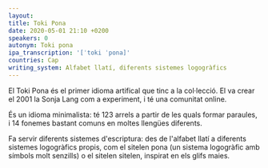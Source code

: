 ```yaml
---
layout:
title: Toki Pona
date: 2020-05-01 21:10 +0200
speakers: 0
autonym: Toki pona
ipa_transcription: '[ˈtoki ˈpona]'
countries: Cap
writing_system: Alfabet llatí, diferents sistemes logogràfics
---
```


El Toki Pona és el primer idioma artifical que tinc a la col·lecció. El va crear el 2001 la Sonja Lang com a experiment, i té una comunitat online.

És un idioma minimalista: té 123 arrels a partir de les quals formar paraules, i 14 fonemes bastant comuns en moltes llengües diferents.

Fa servir diferents sistemes d'escriptura: des de l'alfabet llatí a diferents sistemes logogràfics propis, com el sitelen pona (un sistema logogràfic amb símbols molt senzills) o el sitelen sitelen, inspirat en els glifs maies.

